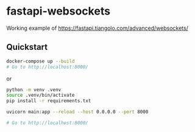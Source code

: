 # fastapi-websockets

Working example of https://fastapi.tiangolo.com/advanced/websockets/

## Quickstart

```bash
docker-compose up --build
# Go to http://localhost:8000/
```

or

```bash
python -m venv .venv
source .venv/bin/activate
pip install -r requirements.txt

uvicorn main:app --reload --host 0.0.0.0 --port 8000

# Go to http://localhost:8000/
```